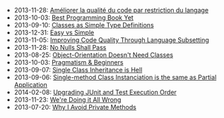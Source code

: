 - 2013-11-28: [Améliorer la qualité du code par restriction du langage](ameliorer-la-qualite-du-code/ameliorer-la-qualite-du-code.md)
- 2013-10-03: [Best Programming Book Yet](best-programming-book-yet/best-programming-book-yet.md)
- 2013-09-10: [Classes as Simple Type Definitions](classes-as-simple-type-definitions/classes-as-simple-type-definitions.md)
- 2013-12-31: [Easy vs Simple](easy-vs-simple/easy-vs-simple.md)
- 2013-11-05: [Improving Code Quality Through Language Subsetting](improving-code-quality/improving-code-quality.md)
- 2013-11-28: [No Nulls Shall Pass](no-nulls-shall-pass/no-nulls-shall-pass.md)
- 2013-08-25: [Object-Orientation Doesn't Need Classes](oo-doesnt-need-classes/oo-doesnt-need-classes.md)
- 2013-10-03: [Pragmatism & Beginners](pragmatism-and-beginners/pragmatism-and-beginners.md)
- 2013-09-07: [Single Class Inheritance is Hell](single-class-inheritance-is-hell/single-class-inheritance-is-hell.md)
- 2013-09-06: [Single-method Class Instanciation is the same as Partial Application](single-method-class-instanciation-is-the-same-as-partial-application/single-method-class-instanciation-is-the-same-as-partial-application.md)
- 2014-02-08: [Upgrading JUnit and Test Execution Order](upgrading-junit/upgrading-junit.md)
- 2013-11-23: [We're Doing it All Wrong](we-are-doing-it-all-wrong/we-are-doing-it-all-wrong.md)
- 2013-07-20: [Why I Avoid Private Methods](why-i-avoid-private-methods/why-i-avoid-private-methods.md)